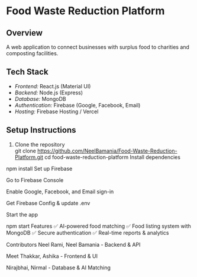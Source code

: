 # Food Waste Reduction Platform

## Overview
A web application to connect businesses with surplus food to charities and composting facilities.

## Tech Stack
- *Frontend:* React.js (Material UI)
- *Backend:* Node.js (Express)
- *Database:* MongoDB
- *Authentication:* Firebase (Google, Facebook, Email)
- *Hosting:* Firebase Hosting / Vercel

## Setup Instructions
1. Clone the repository  
   git clone https://github.com/NeelBamania/Food-Waste-Reduction-Platform.git
   cd food-waste-reduction-platform
Install dependencies

npm install
Set up Firebase

Go to Firebase Console

Enable Google, Facebook, and Email sign-in

Get Firebase Config & update .env

Start the app

npm start
Features
✅ AI-powered food matching
✅ Food listing system with MongoDB
✅ Secure authentication
✅ Real-time reports & analytics

Contributors
Neel Rami, Neel Bamania - Backend & API

Meet Thakkar, Ashika - Frontend & UI

Nirajbhai, Nirmal - Database & AI Matching

